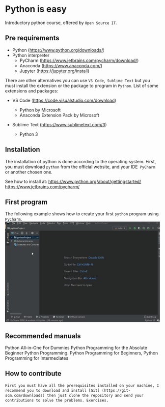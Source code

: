 # Python is easy
 Introductory python course, offered by `Open Source IT`.

## Pre requirements

- Python (https://www.python.org/downloads/)
- Python interpreter
    - PyCharm (https://www.jetbrains.com/pycharm/download/)
    - Anaconda (https://www.anaconda.com/)
    - Jupyter (https://jupyter.org/install)

There are other alternatives you can use `VS Code`,` Sublime Text` but you must install the extension or the package to program in `Python`.
List of some extensions and packages:
- VS Code (https://code.visualstudio.com/download)
    - Python by Microsoft
    - Anaconda Extension Pack by Microsoft

- Sublime Text (https://www.sublimetext.com/3)
    - Python 3

## Installation

The installation of python is done according to the operating system.
First, you must download `python` from the official website, and your IDE` PyCharm` or another chosen one.

See how to install at:
    https://www.python.org/about/gettingstarted/
    https://www.jetbrains.com/pycharm/

## First program

The following example shows how to create your first `python` program using` PyCharm`.
<img src="hello.gif" />


## Recommended manuals

 Python All-in-One For Dummies
 Python Programming for the Absolute Beginner
 Python Programming. Python Programming for Beginners, Python Programming for Intermediates


## How to contribute

    First you must have all the prerequisites installed on your machine, I recommend you to download and install [Git] (https://git-scm.com/downloads) then just clone the repository and send your contributions to solve the problems. Exercises.